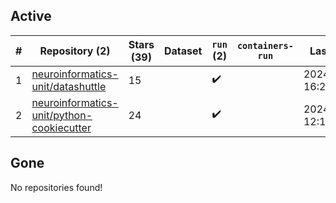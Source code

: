 ## Active
| # | Repository (2) | Stars (39) | Dataset | `run` (2) | `containers-run` | Last Modified |
| --- | --- | --- | --- | --- | --- | --- |
| 1 | [neuroinformatics-unit/datashuttle](https://github.com/neuroinformatics-unit/datashuttle) | 15 |  | :heavy_check_mark: |  | 2024-11-04 16:29:47+00:00 |
| 2 | [neuroinformatics-unit/python-cookiecutter](https://github.com/neuroinformatics-unit/python-cookiecutter) | 24 |  | :heavy_check_mark: |  | 2024-11-05 12:12:33+00:00 |

## Gone
No repositories found!

